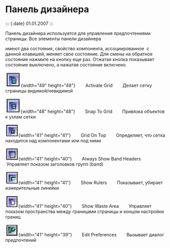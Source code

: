 Панель дизайнера
================

::: {.date}
01.01.2007
:::

Панель дизайнера используется для управления предпочтениями страницы.
Все элементы панели дизайнера

имеют два состояния, свойство компонента, ассоциированное  с данной
клавишей, меняет свое состояние. Для смены на обратное состояние нажмите
на кнопку еще раз. Отжатая кнопка показывает состояние выключено, а
нажатая состояние включено.

![](/pic/embim1754.png){width="49" height="48"}        Activate Grid    
   Делает сетку страницы видимой/невидимой        

![](/pic/embim1755.png){width="48" height="48"}        Snap To Grid    
   Привязка объектов к узлам сетки        

![](/pic/embim1756.png){width="41" height="41"}        Grid On Top      
 Определяет, что сетка находится над компонентами или под ними        

![](/pic/embim1757.png){width="41" height="40"}        Always Show Band
Headers        Управляет показом заголовков групп (band)        

![](/pic/embim1758.png){width="41" height="41"}        Show Rulers      
 Показывает, убирает измерительные линейки        

![](/pic/embim1759.png){width="41" height="40"}        Show Waste Area  
     Управляет показом пространства между границами страницы и концом
настройки границ        

![](/pic/embim1760.png){width="41" height="39"}        Edit Preferences
       Вызывает диалог предпочтений        
